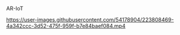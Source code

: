 AR-IoT

https://user-images.githubusercontent.com/54178904/223808469-4a342ccc-3d52-475f-959f-b7e84baef084.mp4

